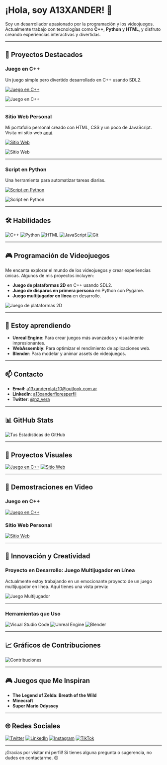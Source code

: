 # ¡Hola, soy A13XANDER! 👋

Soy un desarrollador apasionado por la programación y los videojuegos. Actualmente trabajo con tecnologías como **C++**, **Python** y **HTML**, y disfruto creando experiencias interactivas y divertidas.

---

## 🚀 Proyectos Destacados

### **Juego en C++**
Un juego simple pero divertido desarrollado en C++ usando SDL2.

[![Juego en C++](https://img.shields.io/badge/Juego_C%2B%2B-Ver_Demo-brightgreen?style=for-the-badge)](enlace)

![Juego en C++](https://i.ibb.co/jgd4qgZ/juego-cpp.png)

---

### **Sitio Web Personal**
Mi portafolio personal creado con HTML, CSS y un poco de JavaScript. Visita mi sitio web [aquí](https://a13xanderplatz.neocities.org/).

[![Sitio Web](https://img.shields.io/badge/Sitio_Web-Visitar-blue?style=for-the-badge)](https://a13xanderplatz.neocities.org/)

![Sitio Web](https://i.ibb.co/jgd4qgZ/sitio-web.png)

---

### **Script en Python**
Una herramienta para automatizar tareas diarias.

[![Script en Python](https://img.shields.io/badge/Script_Python-Ver_Código-orange?style=for-the-badge)](enlace)

![Script en Python](https://i.ibb.co/jgd4qgZ/script-python.png)

---

## 🛠️ Habilidades

![C++](https://img.shields.io/badge/C%2B%2B-00599C?style=for-the-badge&logo=c%2B%2B&logoColor=white)
![Python](https://img.shields.io/badge/Python-3776AB?style=for-the-badge&logo=python&logoColor=white)
![HTML](https://img.shields.io/badge/HTML-E34F26?style=for-the-badge&logo=html5&logoColor=white)
![JavaScript](https://img.shields.io/badge/JavaScript-F7DF1E?style=for-the-badge&logo=javascript&logoColor=black)
![Git](https://img.shields.io/badge/Git-F05032?style=for-the-badge&logo=git&logoColor=white)

---

## 🎮 Programación de Videojuegos

Me encanta explorar el mundo de los videojuegos y crear experiencias únicas. Algunos de mis proyectos incluyen:

- **Juego de plataformas 2D** en C++ usando SDL2.
- **Juego de disparos en primera persona** en Python con Pygame.
- **Juego multijugador en línea** en desarrollo.

![Juego de plataformas 2D](https://i.ibb.co/jgd4qgZ/juego-2d.png)

---

## 🌱 Estoy aprendiendo

- **Unreal Engine**: Para crear juegos más avanzados y visualmente impresionantes.
- **WebAssembly**: Para optimizar el rendimiento de aplicaciones web.
- **Blender**: Para modelar y animar assets de videojuegos.

---

## 📫 Contacto

- **Email**: [a13xanderplatz10@outlook.com.ar](mailto:a13xanderplatz10@outlook.com.ar)
- **LinkedIn**: [a13xanderfloresperfil](https://www.linkedin.com/in/alexanderfloresperfil/)
- **Twitter**: [@nz_vera](https://x.com/nz_vera)

---

## 📊 GitHub Stats

![Tus Estadísticas de GitHub](https://github-readme-stats.vercel.app/api?username=a13xanderflores&show_icons=true&theme=dark)

---

## 🎨 Proyectos Visuales

[![Juego en C++](https://img.shields.io/badge/Juego_C%2B%2B-Ver_Demo-brightgreen?style=for-the-badge)](enlace)
[![Sitio Web](https://img.shields.io/badge/Sitio_Web-Visitar-blue?style=for-the-badge)](https://a13xanderplatz.neocities.org/)

---

## 🎥 Demostraciones en Video

### **Juego en C++**
[![Juego en C++](https://img.shields.io/badge/Ver_Video-Juego_C%2B%2B-red?style=for-the-badge)](enlace)

### **Sitio Web Personal**
[![Sitio Web](https://img.shields.io/badge/Ver_Video-Sitio_Web-red?style=for-the-badge)](enlace)

---

## 🌟 Innovación y Creatividad

### **Proyecto en Desarrollo: Juego Multijugador en Línea**
Actualmente estoy trabajando en un emocionante proyecto de un juego multijugador en línea. Aquí tienes una vista previa:

![Juego Multijugador](https://i.ibb.co/jgd4qgZ/juego-multijugador.png)

---

### **Herramientas que Uso**

![Visual Studio Code](https://img.shields.io/badge/Visual_Studio_Code-007ACC?style=for-the-badge&logo=visual-studio-code&logoColor=white)
![Unreal Engine](https://img.shields.io/badge/Unreal_Engine-313131?style=for-the-badge&logo=unreal-engine&logoColor=white)
![Blender](https://img.shields.io/badge/Blender-F5792A?style=for-the-badge&logo=blender&logoColor=white)

---

## 📈 Gráficos de Contribuciones

![Contribuciones](https://github-readme-streak-stats.herokuapp.com/?user=a13xanderflores&theme=dark)

---

## 🎮 Juegos que Me Inspiran

- **The Legend of Zelda: Breath of the Wild**
- **Minecraft**
- **Super Mario Odyssey**

---

## 🌐 Redes Sociales

[![Twitter](https://img.shields.io/badge/Twitter-1DA1F2?style=for-the-badge&logo=twitter&logoColor=white)](https://x.com/nz_vera)
[![LinkedIn](https://img.shields.io/badge/LinkedIn-0077B5?style=for-the-badge&logo=linkedin&logoColor=white)](https://www.linkedin.com/in/alexanderfloresperfil/)
[![Instagram](https://img.shields.io/badge/Instagram-E4405F?style=for-the-badge&logo=instagram&logoColor=white)](https://www.instagram.com/a13xanderplatz)
[![TikTok](https://img.shields.io/badge/TikTok-000000?style=for-the-badge&logo=tiktok&logoColor=white)](https://www.tiktok.com/@a13xanderplatz)

---

¡Gracias por visitar mi perfil! Si tienes alguna pregunta o sugerencia, no dudes en contactarme. 😊
